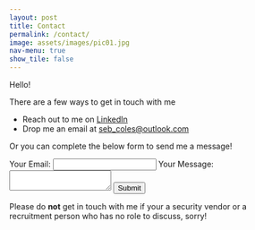 ```yaml
---
layout: post
title: Contact
permalink: /contact/
image: assets/images/pic01.jpg
nav-menu: true
show_tile: false
---
```


Hello!

There are a few ways to get in touch with me

<ul>
<li>Reach out to me on <a href="https://www.linkedin.com/in/sebastiancoles">LinkedIn</a></li>
<li>Drop me an email at <a href="mailto:seb_coles@outlook.com">seb_coles@outlook.com</a></li>
</ul>

Or you can complete the below form to send me a message!
<form id="my-form" action="https://formspree.io/f/mnqellgp" method="POST">
  <label>Your Email:</label>
  <input type="email" name="email" />
  <label>Your Message:</label>
  <textarea name="message"></textarea>
  <button style="margin-top:15px" id="my-form-button">Submit</button>
  <p id="my-form-status"></p>
</form>
<!-- Place this script at the end of the body tag -->
<script>
    var form = document.getElementById("my-form");
    
    async function handleSubmit(event) {
      event.preventDefault();
      var status = document.getElementById("my-form-status");
      var data = new FormData(event.target);
      fetch(event.target.action, {
        method: form.method,
        body: data,
        headers: {
            'Accept': 'application/json'
        }
      }).then(response => {
        if (response.ok) {
          status.innerHTML = "Thanks for your submission!";
          form.reset()
        } else {
          response.json().then(data => {
            if (Object.hasOwn(data, 'errors')) {
              status.innerHTML = data["errors"].map(error => error["message"]).join(", ")
            } else {
              status.innerHTML = "Oops! There was a problem submitting your form"
            }
          })
        }
      }).catch(error => {
        status.innerHTML = "Oops! There was a problem submitting your form"
      });
    }
    form.addEventListener("submit", handleSubmit)
</script>

Please do <b>not</b> get in touch with me if your a security vendor or a recruitment person who has no role to discuss, sorry!
